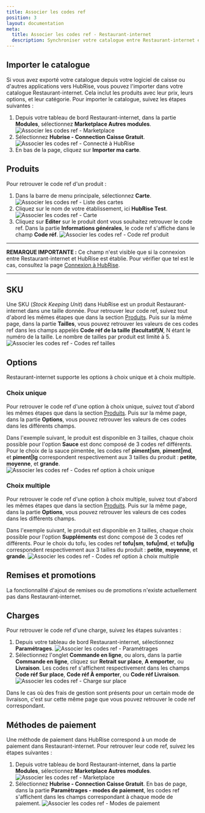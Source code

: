 ```yaml
---
title: Associer les codes ref
position: 3
layout: documentation
meta:
  title: Associer les codes ref - Restaurant-internet
  description: Synchroniser votre catalogue entre Restaurant-internet et HubRise, et retrouver les codes ref des articles.
---
```


## Importer le catalogue

Si vous avez exporté votre catalogue depuis votre logiciel de caisse ou d'autres applications vers HubRise, vous pouvez l'importer dans votre catalogue Restaurant-internet. Cela inclut les produits avec leur prix, leurs options, et leur catégorie. Pour importer le catalogue, suivez les étapes suivantes :

1. Depuis votre tableau de bord Restaurant-internet, dans la partie **Modules**, sélectionnez **Marketplace Autres modules**.
   ![Associer les codes ref - Marketplace](../images/005-fr-restaurant-internet-marketplace.png)
1. Sélectionnez **Hubrise - Connection Caisse Gratuit**.
   ![Associer les codes ref - Connecté à HubRise](../images/008-fr-restaurant-internet-connecte.png)
1. En bas de la page, cliquez sur **Importer ma carte**.

## Produits

Pour retrouver le code ref d'un produit :

1. Dans la barre de menu principale, sélectionnez **Carte**.
   ![Associer les codes ref - Liste des cartes](../images/009-fr-restaurant-internet-liste-cartes.png)
1. Cliquez sur le nom de votre établissement, ici **HubRise Test**.
   ![Associer les codes ref - Carte](../images/010-fr-restaurant-internet-carte.png)
1. Cliquez sur **Editer** sur le produit dont vous souhaitez retrouver le code ref. Dans la partie **Informations générales**, le code ref s'affiche dans le champ **Code réf**.
   ![Associer les codes ref - Code ref produit](../images/011-fr-restaurant-internet-produit.png)

---

**REMARQUE IMPORTANTE :** Ce champ n'est visible que si la connexion entre Restaurant-internet et HubRise est établie. Pour vérifier que tel est le cas, consultez la page [Connexion à HubRise](/apps/restaurant-internet/connexion-hubrise#connecter-restaurant-internet).

---

## SKU

Une SKU (*Stock Keeping Unit*) dans HubRise est un produit Restaurant-internet dans une taille donnée. Pour retrouver leur code ref, suivez tout d'abord les mêmes étapes que dans la section [Produits](/apps/restaurant-internet/associer-codes-ref#produits). Puis sur la même page, dans la partie **Tailles**, vous pouvez retrouver les valeurs de ces codes ref dans les champs appelés **Code réf de la taille (facultatif)*N***, N étant le numéro de la taille. Le nombre de tailles par produit est limité à 5.
   ![Associer les codes ref - Codes ref tailles](../images/012-fr-restaurant-internet-tailles.png)

## Options

Restaurant-internet supporte les options à choix unique et à choix multiple.

### Choix unique

Pour retrouver le code ref d'une option à choix unique, suivez tout d'abord les mêmes étapes que dans la section [Produits](/apps/restaurant-internet/associer-codes-ref#produits). Puis sur la même page, dans la partie **Options**, vous pouvez retrouver les valeurs de ces codes dans les différents champs.

Dans l'exemple suivant, le produit est disponible en 3 tailles, chaque choix possible pour l'option **Sauce** est donc composé de 3 codes ref différents. Pour le choix de la sauce pimentée, les codes ref **piment|sm**, **piment|md**, et **piment|lg** correspondent respectivement aux 3 tailles du produit : **petite**, **moyenne**, et **grande**.
   ![Associer les codes ref - Codes ref option à choix unique](../images/013-fr-restaurant-internet-option-choix-simple.png)

### Choix multiple

Pour retrouver le code ref d'une option à choix multiple, suivez tout d'abord les mêmes étapes que dans la section [Produits](/apps/restaurant-internet/associer-codes-ref#produits). Puis sur la même page, dans la partie **Options**, vous pouvez retrouver les valeurs de ces codes dans les différents champs.

Dans l'exemple suivant, le produit est disponible en 3 tailles, chaque choix possible pour l'option **Suppléments** est donc composé de 3 codes ref différents. Pour le choix du tofu, les codes ref **tofu|sm**, **tofu|md**, et **tofu|lg** correspondent respectivement aux 3 tailles du produit : **petite**, **moyenne**, et **grande**.
   ![Associer les codes ref - Codes ref option à choix multiple](../images/014-fr-restaurant-internet-option-choix-multiple.png)

## Remises et promotions

La fonctionnalité d'ajout de remises ou de promotions n'existe actuellement pas dans Restaurant-internet.

## Charges

Pour retrouver le code ref d'une charge, suivez les étapes suivantes :

1. Depuis votre tableau de bord Restaurant-internet, sélectionnez **Paramétrages**.
   ![Associer les codes ref - Paramétrages](../images/015-fr-restaurant-internet-parametrages.png)
1. Sélectionnez l'onglet **Commande en ligne**, ou alors, dans la partie **Commande en ligne**, cliquez sur **Retrait sur place**, **A emporter**, ou **Livraison**. Les codes ref s'affichent respectivement dans les champs **Code réf Sur place**, **Code réf À emporter**, ou **Code réf Livraison**.
   ![Associer les codes ref - Charge sur place](../images/016-fr-restaurant-internet-charge-sur-place.png)

Dans le cas où des frais de gestion sont présents pour un certain mode de livraison, c'est sur cette même page que vous pouvez retrouver le code ref correspondant.

## Méthodes de paiement

Une méthode de paiement dans HubRise correspond à un mode de paiement dans Restaurant-internet. Pour retrouver leur code ref, suivez les étapes suivantes :

1. Depuis votre tableau de bord Restaurant-internet, dans la partie **Modules**, sélectionnez **Marketplace Autres modules**.
   ![Associer les codes ref - Marketplace](../images/005-fr-restaurant-internet-marketplace.png)
1. Sélectionnez **Hubrise - Connection Caisse Gratuit**. En bas de page, dans la partie **Paramètrages - modes de paiement**, les codes ref s'affichent dans les champs correspondant à chaque mode de paiement.
   ![Associer les codes ref - Modes de paiement](../images/017-fr-restaurant-internet-modes-paiement.png)